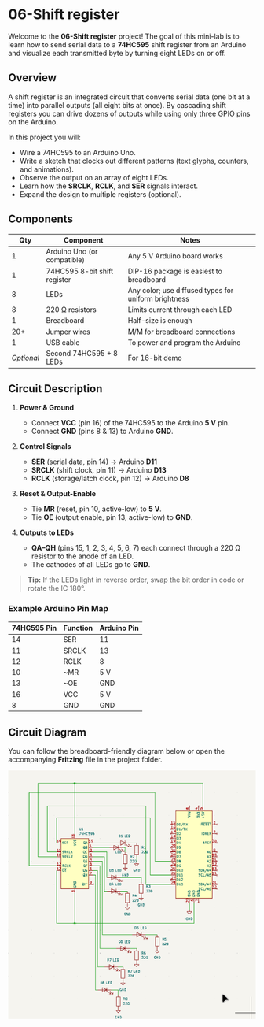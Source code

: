 # 06-Shift register

Welcome to the **06-Shift register** project! The goal of this mini-lab is to learn how to send serial data to a **74HC595** shift register from an Arduino and visualize each transmitted byte by turning eight LEDs on or off.

## Overview
A shift register is an integrated circuit that converts serial data (one bit at a time) into parallel outputs (all eight bits at once). By cascading shift registers you can drive dozens of outputs while using only three GPIO pins on the Arduino.

In this project you will:

- Wire a 74HC595 to an Arduino Uno.
- Write a sketch that clocks out different patterns (text glyphs, counters, and animations).
- Observe the output on an array of eight LEDs.
- Learn how the **SRCLK**, **RCLK**, and **SER** signals interact.
- Expand the design to multiple registers (optional).

## Components

| Qty | Component                        | Notes                                       |
|-----|----------------------------------|---------------------------------------------|
| 1   | Arduino Uno (or compatible)      | Any 5 V Arduino board works                 |
| 1   | 74HC595 8-bit shift register     | DIP-16 package is easiest to breadboard     |
| 8   | LEDs                             | Any color; use diffused types for uniform brightness |
| 8   | 220 Ω resistors                  | Limits current through each LED            |
| 1   | Breadboard                       | Half-size is enough                         |
| 20+ | Jumper wires                     | M/M for breadboard connections              |
| 1   | USB cable                        | To power and program the Arduino            |
| *Optional* | Second 74HC595 + 8 LEDs | For 16-bit demo                             |

## Circuit Description

1. **Power & Ground**  
   - Connect **VCC** (pin 16) of the 74HC595 to the Arduino **5 V** pin.  
   - Connect **GND** (pins 8 & 13) to Arduino **GND**.

2. **Control Signals**  
   - **SER** (serial data, pin 14) → Arduino **D11**  
   - **SRCLK** (shift clock, pin 11) → Arduino **D13**  
   - **RCLK** (storage/latch clock, pin 12) → Arduino **D8**

3. **Reset & Output-Enable**  
   - Tie **MR** (reset, pin 10, active-low) to **5 V**.  
   - Tie **OE** (output enable, pin 13, active-low) to **GND**.

4. **Outputs to LEDs**  
   - **QA–QH** (pins 15, 1, 2, 3, 4, 5, 6, 7) each connect through a 220 Ω resistor to the anode of an LED.  
   - The cathodes of all LEDs go to **GND**.

> **Tip:** If the LEDs light in reverse order, swap the bit order in code or rotate the IC 180°.

### Example Arduino Pin Map

| 74HC595 Pin | Function   | Arduino Pin |
|-------------|------------|-------------|
| 14          | SER        | 11          |
| 11          | SRCLK      | 13          |
| 12          | RCLK       | 8           |
| 10          | ~MR        | 5 V         |
| 13          | ~OE        | GND         |
| 16          | VCC        | 5 V         |
| 8           | GND        | GND         |

## Circuit Diagram

You can follow the breadboard-friendly diagram below or open the accompanying **Fritzing** file in the project folder.

![Shematic and wiring diagram](./asets/circuit_schemma)